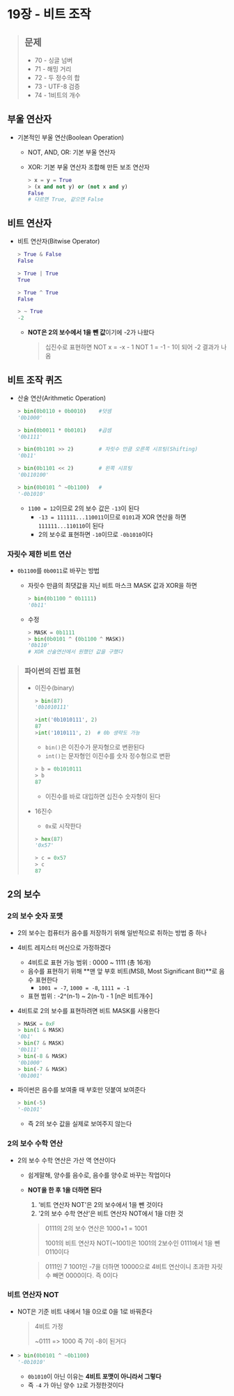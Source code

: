 # 19장 - 비트 조작

> ## 문제
>
> - 70 - 싱글 넘버
> - 71 - 해밍 거리
> - 72 - 두 정수의 합
> - 73 - UTF-8 검증
> - 74 - 1비트의 개수

## 부울 연산자

- 기본적인 부울 연산(Boolean Operation)

  - NOT, AND, OR: 기본 부울 연산자

  - XOR: 기본 부울 연산자 조합해 만든 보조 연산자

    ```python
    > x = y = True
    > (x and not y) or (not x and y)
    False
    # 다르면 True, 같으면 False
    ```

## 비트 연산자

- 비트 연산자(Bitwise Operator)

  ```python
  > True & False
  False
  
  > True | True
  True
  
  > True ^ True
  False
  
  > ~ True
  -2
  ```

  - **NOT은 2의 보수에서 1을 뺀 값**이기에 -2가 나왔다

    > 십진수로 표현하면
    > NOT x = -x - 1
    > NOT 1 = -1 - 1이 되어 -2 결과가 나옴

## 비트 조작 퀴즈

- 산술 연산(Arithmetic Operation)

  ```python
  > bin(0b0110 + 0b0010)	#덧셈
  '0b1000'
  
  > bin(0b0011 * 0b0101)	#곱셈
  '0b1111'
  
  > bin(0b1101 >> 2)		# 자릿수 만큼 오른쪽 시프팅(Shifting)
  '0b11'
  
  > bin(0b1101 << 2)		# 왼쪽 시프팅
  '0b110100'
  
  > bin(0b0101 ^ ~0b1100)	# 
  '-0b1010'
  ```

  - `1100 = 12`이므로 2의 보수 값은 `-13`이 된다
    - `-13 = 111111...110011`이므로 `0101`과 XOR 연산을 하면 `111111...110110`이 된다
    - 2의 보수로 표현하면 `-10`이므로 `-0b1010`이다

### 자릿수 제한 비트 연산

- `0b1100`를 `0b0011`로 바꾸는 방법

  - 자릿수 만큼의 최댓값을 지닌 비트 마스크 MASK 값과 XOR을 하면

    ```python
    > bin(0b1100 ^ 0b1111)
    '0b11'
    ```

  - 수정

    ```python
    > MASK = 0b1111
    > bin(0b0101 ^ (0b1100 ^ MASK))
    '0b110'
    # XOR 산술연산에서 원했던 값을 구했다 
    ```

> ### 파이썬의 진법 표현
>
> - 이진수(binary)
>
>   ```python
>   > bin(87)
>   '0b1010111'
>   
>   >int('0b1010111', 2)
>   87
>   >int('1010111', 2)	# 0b 생략도 가능
>   ```
>
>   - `bin()`은 이진수가 문자형으로 변환된다
>   - `int()`는 문자형인 이진수를 숫자 정수형으로 변환
>
>   ```python
>   > b = 0b1010111
>   > b
>   87
>   ```
>
>   - 이진수를 바로 대입하면 십진수 숫자형이 된다
>
> - 16진수
>
>   - `0x`로 시작한다
>
>   ```python
>   > hex(87)
>   '0x57'
>   
>   > c = 0x57
>   > c
>   87
>   ```



## 2의 보수

### 2의 보수 숫자 포맷

- 2의 보수는 컴퓨터가 음수를 저장하기 위해 일반적으로 취하는 방법 중 하나

- 4비트 레지스터 머신으로 가정하겠다

  - 4비트로 표현 가능 범위 : 0000 ~ 1111 (총 16개)
  - 음수를 표현하기 위해 **맨 앞 부호 비트(MSB, Most Significant Bit)**로 음수 표현한다
    - `1001 = -7`, `1000 = -8`, `1111 = -1`
  - 표현 범위 : -2^(n-1) ~ 2(n-1) - 1  [n은 비트개수]

- 4비트로 2의 보수를 표현하려면 비트 MASK를 사용한다

  ```python
  > MASK = 0xF
  > bin(1 & MASK)
  '0b1'
  > bin(7 & MASK)
  '0b111'
  > bin(-8 & MASK)
  '0b1000'
  > bin(-7 & MASK)
  '0b1001'
  ```

- 파이썬은 음수를 보여줄 때 부호만 덧붙여 보여준다

  ```python
  > bin(-5)
  '-0b101'
  ```

  - 즉 2의 보수 값을 실제로 보여주지 않는다

### 2의 보수 수학 연산

- 2의 보수 수학 연산은 가산 역 연산이다

  - 쉽게말해, 양수를 음수로, 음수를 양수로 바꾸는 작업이다

  - **NOT을 한 후 1을 더하면 된다**

    1. '비트 연산자 NOT'은 2의 보수에서 1을 뺀 것이다
    2. '2의 보수 수학 연산'은 비트 연산자 NOT에서 1을 더한 것

    > 0111의 2의 보수 연산은 1000+1 = 1001
    >
    > 1001의 비트 연산자 NOT(~1001)은 1001의 2보수인 0111에서 1을 뺀 0110이다

    > 0111인 7
    > 1001인 -7을 더하면
    > 10000으로 4비트 연산이니 초과한 자릿수 빼면 0000이다. 즉 0이다

### 비트 연산자 NOT

- NOT은 기준 비트 내에서 1을 0으로 0을 1로 바꿔준다

  > 4비트 가정
  >
  > ~0111 => 1000 즉 7이 -8이 된거다

- ```python
  > bin(0b0101 ^ ~0b1100)
  '-0b1010'
  ```

  - `0b1010`이 아닌 이유는 **4비트 포맷이 아니라서 그렇다**
  - 즉 `-4` 가 아닌 양수 `12`로 가정한것이다